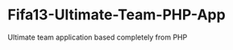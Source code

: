 Fifa13-Ultimate-Team-PHP-App
============================

Ultimate team application based completely from PHP